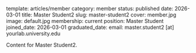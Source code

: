 template: articles/member
category: member
status: published
date: 2026-03-01
title: Master Student2
slug: master-student2
cover: member.jpg
image: default.jpg
membership: current
position: Master Student
joined_date: 2026-03-01
graduated_date:
email: master.student2 [at] yourlab.university.edu

Content for Master Student2.
